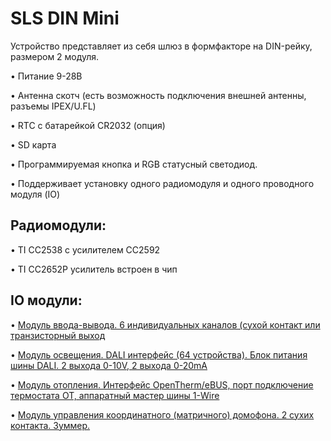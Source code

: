 # SLS DIN Mini

Устройство представляет из себя шлюз в формфакторе на DIN-рейку, размером 2 модуля.


•	Питание 9-28В

•	Антенна скотч (есть возможность подключения внешней антенны, разъемы IPEX/U.FL)

•	RTC с батарейкой CR2032 (опция)

•	SD карта 

•	Программируемая кнопка и RGB статусный светодиод.

•	Поддерживает установку одного радиомодуля и одного проводного модуля (IO)


## Радиомодули:

•	TI СС2538 с усилителем СС2592

•	TI СС2652P усилитель встроен в чип


## IO модули:
•	 [Модуль ввода-вывода. 6 индивидуальных каналов (сухой контакт или транзисторный выход](din_mini_io_rus.md)

•	 [Модуль освещения. DALI интерфейс (64 устройства). Блок питания шины DALI. 2 выхода 0-10V, 2 выхода 0-20mA](din_mini_lighting_rus.md)

•	 [Модуль отопления. Интерфейс OpenTherm/eBUS, порт подключение термостата OT, аппаратный мастер шины 1-Wire](din_mini_boiler_rus.md)

•	 [Модуль управления координатного (матричного) домофона. 2 сухих контакта. Зуммер.](din_mini_dp_rus.md)
